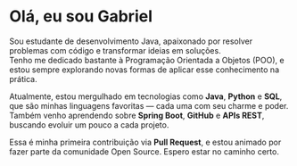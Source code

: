 #  Olá, eu sou Gabriel

Sou estudante de desenvolvimento Java, apaixonado por resolver problemas com código e transformar ideias em soluções.  
Tenho me dedicado bastante à Programação Orientada a Objetos (POO), e estou sempre explorando novas formas de aplicar esse conhecimento na prática.

Atualmente, estou mergulhado em tecnologias como **Java**, **Python** e **SQL**, que são minhas linguagens favoritas — cada uma com seu charme e poder.  
Também venho aprendendo sobre **Spring Boot**, **GitHub** e **APIs REST**, buscando evoluir um pouco a cada projeto.

Essa é minha primeira contribuição via **Pull Request**, e estou animado por fazer parte da comunidade Open Source. Espero estar no caminho certo.
